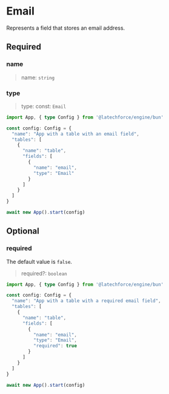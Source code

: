 # Email

Represents a field that stores an email address.

## Required

### name

>name: `string`

### type

>type: const: `Email`

```ts
import App, { type Config } from '@latechforce/engine/bun'

const config: Config = {
  "name": "App with a table with an email field",
  "tables": [
    {
      "name": "table",
      "fields": [
        {
          "name": "email",
          "type": "Email"
        }
      ]
    }
  ]
}

await new App().start(config)
```
## Optional

### required

The default value is `false`.
>required?: `boolean`

```ts
import App, { type Config } from '@latechforce/engine/bun'

const config: Config = {
  "name": "App with a table with a required email field",
  "tables": [
    {
      "name": "table",
      "fields": [
        {
          "name": "email",
          "type": "Email",
          "required": true
        }
      ]
    }
  ]
}

await new App().start(config)
```
